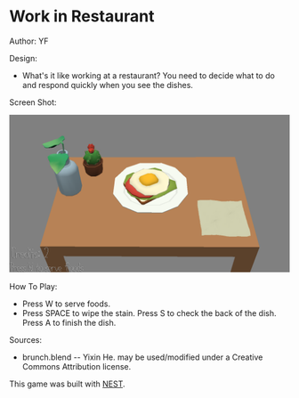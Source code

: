 # Work in Restaurant

Author: YF

Design: 

- What's it like working at a restaurant? You need to decide what to do and respond quickly when you see the dishes.

Screen Shot:

![Screen Shot](screenshot.png)

How To Play:

- Press W to serve foods.
- Press SPACE to wipe the stain. Press S to check the back of the dish. Press A to finish the dish.

Sources:

- brunch.blend -- Yixin He. may be used/modified under a Creative Commons Attribution license.

This game was built with [NEST](NEST.md).

